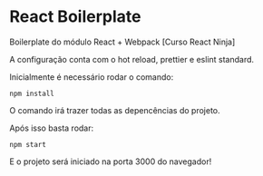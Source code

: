 # React Boilerplate
Boilerplate do módulo React + Webpack [Curso React Ninja]

A configuração conta com o hot reload, prettier e eslint standard.

Inicialmente é necessário rodar o comando: 

```
npm install
```

O comando irá trazer todas as depencências do projeto.

Após isso basta rodar: 

```
npm start
```

E o projeto será iniciado na porta 3000 do navegador!
